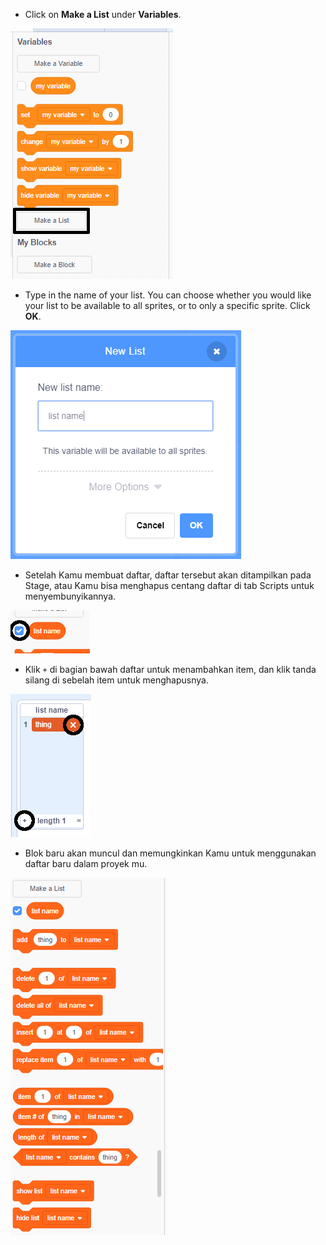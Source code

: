 + Click on **Make a List** under **Variables**.

![Membuat sebuah daftar](images/make-a-list-annotated.png)

+ Type in the name of your list. You can choose whether you would like your list to be available to all sprites, or to only a specific sprite. Click **OK**.

![List name](images/list-name.png)

+ Setelah Kamu membuat daftar, daftar tersebut akan ditampilkan pada Stage, atau Kamu bisa menghapus centang daftar di tab Scripts untuk menyembunyikannya.

![Tampilkan / sembunyikan daftar](images/list-show-hide-annotated.png)

+ Klik `+` di bagian bawah daftar untuk menambahkan item, dan klik tanda silang di sebelah item untuk menghapusnya.

![List show/hide](images/list-add-delete-annotated.png)

+ Blok baru akan muncul dan memungkinkan Kamu untuk menggunakan daftar baru dalam proyek mu.

![List blocks](images/list-blocks.png)